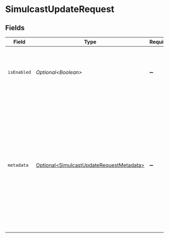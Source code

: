 # SimulcastUpdateRequest


## Fields

| Field                                                                                                                                                                                                    | Type                                                                                                                                                                                                     | Required                                                                                                                                                                                                 | Description                                                                                                                                                                                              | Example                                                                                                                                                                                                  |
| -------------------------------------------------------------------------------------------------------------------------------------------------------------------------------------------------------- | -------------------------------------------------------------------------------------------------------------------------------------------------------------------------------------------------------- | -------------------------------------------------------------------------------------------------------------------------------------------------------------------------------------------------------- | -------------------------------------------------------------------------------------------------------------------------------------------------------------------------------------------------------- | -------------------------------------------------------------------------------------------------------------------------------------------------------------------------------------------------------- |
| `isEnabled`                                                                                                                                                                                              | *Optional\<Boolean>*                                                                                                                                                                                     | :heavy_minus_sign:                                                                                                                                                                                       | When the value is set to false, the simulcast will be disabled for the given stream.                                                                                                                     | false                                                                                                                                                                                                    |
| `metadata`                                                                                                                                                                                               | [Optional\<SimulcastUpdateRequestMetadata>](../../models/components/SimulcastUpdateRequestMetadata.md)                                                                                                   | :heavy_minus_sign:                                                                                                                                                                                       | Arbitrary user-supplied metadata that will be included in the simulcast details. Can be used to store your own ID for a video along with the simulcast. Max:255 characters, Upto 10 entries are allowed. |                                                                                                                                                                                                          |